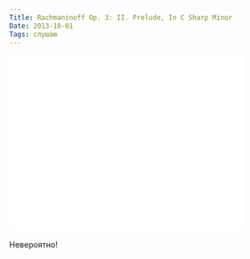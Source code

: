 ```yaml
---
Title: Rachmaninoff Op. 3: II. Prelude, In C Sharp Minor
Date: 2013-10-01
Tags: слушаю
---
```


<div class="text"><iframe width="420" height="315" src="//www.youtube.com/embed/EtuMVBLEWJU" frameborder="0" allowfullscreen="allowfullscreen"></iframe><br /><br />
Невероятно!</div>